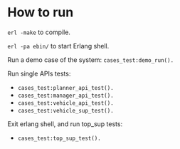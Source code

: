 # How to run 

`erl -make` to compile.

`erl -pa ebin/` to start Erlang shell.

Run a demo case of the system: `cases_test:demo_run().`

Run single APIs tests: 

- `cases_test:planner_api_test().`
- `cases_test:manager_api_test().`
- `cases_test:vehicle_api_test().`
- `cases_test:vehicle_sup_test().`

Exit erlang shell, and run top_sup tests:

- `cases_test:top_sup_test().`
